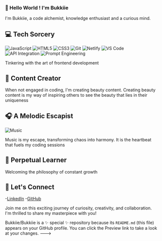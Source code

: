 ###  👋 Hello World ! I'm Bukkiie

I'm Bukkiie, a code alchemist, knowledge enthusiast and a curious mind. 

##  💻 Tech Sorcery
![JavaScript](https://img.shields.io/badge/-JavaScript-333333?style=flat&logg=javascript)
![HTML5](https://img.shields.io/badge/-HTML5-333333?style=flat&logg=html5)
![CSS3](https://img.shields.io/badge/-CSS3-333333?style=flat&logg=css3)
![Git](https://img.shields.io/badge/-GIT-333333?style=flat&logg=git)
![Netlify](https://img.shields.io/badge/-NETLIFY-333333?style=flat&logg=netlify)
![VS Code](https://img.shields.io/badge/-VS%20CODE-333333?style=flat&logg=vs%20code)
![API Integration](https://img.shields.io/badge/-API%20INTEGRATION-333333?style=flat&logg=api%20integration)
![Prompt Engineering](https://img.shields.io/badge/-PROMPT%20ENGINEERING-333333?style=flat&logg=prompt%20engineering)

Tinkering with the art of frontend development

##  📸 Content Creator

When not engaged in coding, I'm creating beauty content. Creating beauty content is my way of inspiring others to see the beauty that lies in their uniqueness

##  🎧 A Melodic Escapist
![Music](https://img.shields.io/badge/-MUSIC-333333?style=flat&logg=music)

Music is my escape, transforming chaos into harmony. It is the heartbeat that fuels my coding sessions

##  💫 Perpetual Learner

Welcoming the philosophy of constant growth 

##  🤝 Let's Connect

-[LinkedIn](http://linkedin.com/in/adebukola-adeola-ajayi)
-[GitHub](https://github.com/bukkiie)

Join me on this exciting journey of curiosity, creativity, and collaboration. I'm thrilled to share my masterpiece with you!



Bukkiie/Bukkiie is a ✨ special ✨ repository because its `README.md` (this file) appears on your GitHub profile.
You can click the Preview link to take a look at your changes.
--->
